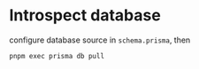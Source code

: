 # Introspect database

configure database source in `schema.prisma`, then

```shell
pnpm exec prisma db pull
```
